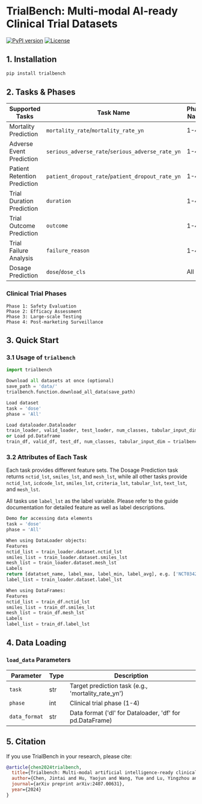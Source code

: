 
# TrialBench: Multi-modal AI-ready Clinical Trial Datasets

[![PyPI version](https://pypi-camo.freetls.fastly.net/1084b9f2f9dfb3ed603718f4160bbbce019cb759/68747470733a2f2f696d672e736869656c64732e696f2f707970692f762f747269616c62656e63682e7376673f636f6c6f723d627269676874677265656e)](https://pypi.org/project/trialbench/)
[![License](https://pypi-camo.freetls.fastly.net/8645b002dd7ec1b54275a80574942e7a318e03c6/68747470733a2f2f696d672e736869656c64732e696f2f62616467652f4c6963656e73652d4d49542d79656c6c6f772e737667)](https://opensource.org/licenses/MIT)

## 1. Installation

```bash
pip install trialbench
```

## 2. Tasks & Phases

| Supported Tasks | Task Name | Phase Name |
|----------------|-----------|------------|
| Mortality Prediction | `mortality_rate`/`mortality_rate_yn` | 1-4 |
| Adverse Event Prediction | `serious_adverse_rate`/`serious_adverse_rate_yn` | 1-4 |
| Patient Retention Prediction | `patient_dropout_rate`/`patient_dropout_rate_yn` | 1-4 |
| Trial Duration Prediction | `duration` | 1-4 |
| Trial Outcome Prediction | `outcome` | 1-4 |
| Trial Failure Analysis | `failure_reason` | 1-4 |
| Dosage Prediction | `dose`/`dose_cls` | All |

### Clinical Trial Phases

```
Phase 1: Safety Evaluation
Phase 2: Efficacy Assessment
Phase 3: Large-scale Testing
Phase 4: Post-marketing Surveillance
```

## 3. Quick Start

### 3.1 Usage of `trialbench`

```python
import trialbench

Download all datasets at once (optional)
save_path = 'data/'
trialbench.function.download_all_data(save_path)

Load dataset
task = 'dose'
phase = 'All'

Load dataloader.Dataloader 
train_loader, valid_loader, test_loader, num_classes, tabular_input_dim = trialbench.function.load_data(task, phase, data_format='dl')
or Load pd.Dataframe
train_df, valid_df, test_df, num_classes, tabular_input_dim = trialbench.function.load_data(task, phase, data_format='df')
```

### 3.2 Attributes of Each Task

Each task provides different feature sets. The Dosage Prediction task returns `nctid_lst`, `smiles_lst`, and `mesh_lst`, while all other tasks provide `nctid_lst`, `icdcode_lst`, `smiles_lst`, `criteria_lst`, `tabular_lst`, `text_lst`, and `mesh_lst`.

All tasks use `label_lst` as the label variable. Please refer to the guide documentation for detailed feature as well as label descriptions.

```python
Demo for accessing data elements
task = 'dose'
phase = 'All'

When using DataLoader objects:
Features
nctid_list = train_loader.dataset.nctid_lst
smiles_list = train_loader.dataset.smiles_lst
mesh_list = train_loader.dataset.mesh_lst
Labels
return [datatset_name, label_max, label_min, label_avg], e.g. ['NCT03422510', 2, 2, 2]
label_list = train_loader.dataset.label_lst 

When using DataFrames:
Features
nctid_list = train_df.nctid_lst
smiles_list = train_df.smiles_lst
mesh_list = train_df.mesh_lst
Labels
label_list = train_df.label_lst
```

## 4. Data Loading

### `load_data` Parameters

| Parameter | Type | Description |
|-----------|------|-------------|
| `task` | str | Target prediction task (e.g., 'mortality_rate_yn') |
| `phase` | int | Clinical trial phase (1-4) |
| `data_format` | str | Data format ('dl' for Dataloader, 'df' for pd.DataFrame) |

## 5. Citation

If you use TrialBench in your research, please cite:

```bibtex
@article{chen2024trialbench,
  title={Trialbench: Multi-modal artificial intelligence-ready clinical trial datasets},
  author={Chen, Jintai and Hu, Yaojun and Wang, Yue and Lu, Yingzhou and Cao, Xu and Lin, Miao and Xu, Hongxia and Wu, Jian and Xiao, Cao and Sun, Jimeng and others},
  journal={arXiv preprint arXiv:2407.00631},
  year={2024}
}
```
